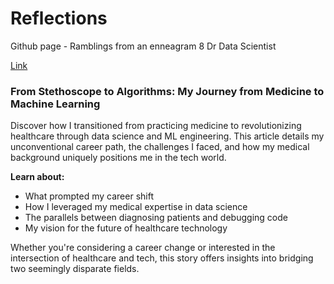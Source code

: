 # Reflections
Github page - Ramblings from an enneagram 8 Dr Data Scientist

[Link](https://yxmauw.github.io/dr-data-scientist/)

### From Stethoscope to Algorithms: My Journey from Medicine to Machine Learning

Discover how I transitioned from practicing medicine to revolutionizing healthcare through data science and ML engineering. This article details my unconventional career path, the challenges I faced, and how my medical background uniquely positions me in the tech world.

__Learn about:__
* What prompted my career shift
* How I leveraged my medical expertise in data science
* The parallels between diagnosing patients and debugging code
* My vision for the future of healthcare technology

Whether you're considering a career change or interested in the intersection of healthcare and tech, this story offers insights into bridging two seemingly disparate fields.
